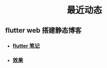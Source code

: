 # <center> 最近动态 </center>
## flutter web 搭建静态博客
- ### [flutter 笔记](https://lzyprime.top/flutter/)
- ### [效果](https://lzyprime.top/flutter_blog/)

